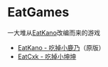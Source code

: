 # EatGames
一大堆从[EatKano](https://github.com/arcxingye/EatKano)改编而来的游戏
 - [EatKano - 吃掉小鹿乃](https://yttriumwillow.github.io/EatGames/EatKano)（原版）
 - [EatCxk - 吃掉小坤坤](https://yttriumwillow.github.io/EatGames/EatCxk)
